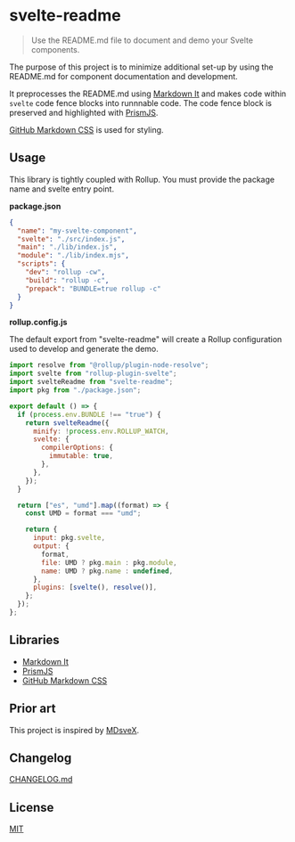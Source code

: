 # svelte-readme

> Use the README.md file to document and demo your Svelte components.

The purpose of this project is to minimize additional set-up by using the README.md for component documentation and development.

It preprocesses the README.md using [Markdown It](https://github.com/markdown-it/markdown-it) and makes code within `svelte` code fence blocks into runnnable code. The code fence block is preserved and highlighted with [PrismJS](https://github.com/PrismJS/prism).

[GitHub Markdown CSS](https://github.com/sindresorhus/github-markdown-css) is used for styling.

## Usage

This library is tightly coupled with Rollup. You must provide the package name and svelte entry point.

**package.json**

```json
{
  "name": "my-svelte-component",
  "svelte": "./src/index.js",
  "main": "./lib/index.js",
  "module": "./lib/index.mjs",
  "scripts": {
    "dev": "rollup -cw",
    "build": "rollup -c",
    "prepack": "BUNDLE=true rollup -c"
  }
}
```

**rollup.config.js**

The default export from "svelte-readme" will create a Rollup configuration used to develop and generate the demo.

```js
import resolve from "@rollup/plugin-node-resolve";
import svelte from "rollup-plugin-svelte";
import svelteReadme from "svelte-readme";
import pkg from "./package.json";

export default () => {
  if (process.env.BUNDLE !== "true") {
    return svelteReadme({
      minify: !process.env.ROLLUP_WATCH,
      svelte: {
        compilerOptions: {
          immutable: true,
        },
      },
    });
  }

  return ["es", "umd"].map((format) => {
    const UMD = format === "umd";

    return {
      input: pkg.svelte,
      output: {
        format,
        file: UMD ? pkg.main : pkg.module,
        name: UMD ? pkg.name : undefined,
      },
      plugins: [svelte(), resolve()],
    };
  });
};
```

## Libraries

- [Markdown It](https://github.com/markdown-it/markdown-it)
- [PrismJS](https://github.com/PrismJS/prism)
- [GitHub Markdown CSS](https://github.com/sindresorhus/github-markdown-css)

## Prior art

This project is inspired by [MDsveX](https://github.com/pngwn/mdsvex).

## Changelog

[CHANGELOG.md](CHANGELOG.md)

## License

[MIT](LICENSE)
